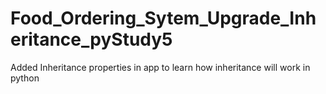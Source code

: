 # Food_Ordering_Sytem_Upgrade_Inheritance_pyStudy5
Added Inheritance properties in app to learn how inheritance will work in python

